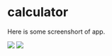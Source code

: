 # calculator

Here is some screenshort of app.

![](https://github.com/chaudharyPrashant5050/calculator/blob/main/app_screenSot/Calculator%20%E2%80%93%20activity_main.xml%20%5BCalculator.app%5D%201_1_2022%208_59_14%20AM.png)
![](https://github.com/chaudharyPrashant5050/calculator/blob/main/app_screenSot/Calculator%20%E2%80%93%20activity_main.xml%20%5BCalculator.app%5D%201_1_2022%209_00_23%20AM.png)
